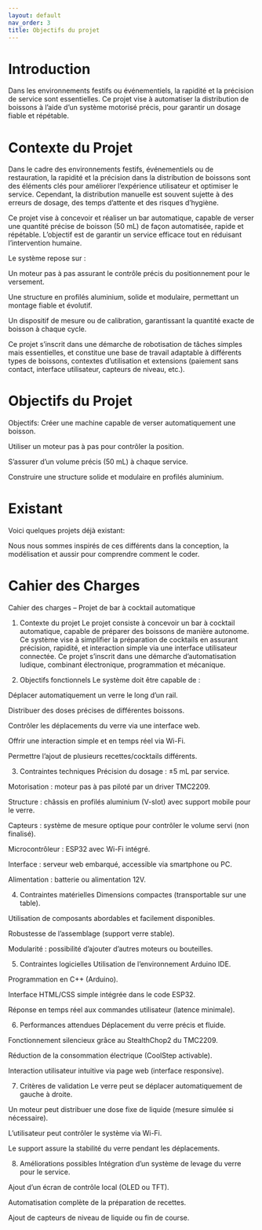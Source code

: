 ```yaml
---
layout: default
nav_order: 3
title: Objectifs du projet
---
```


# Introduction
Dans les environnements festifs ou événementiels, la rapidité et la précision de service sont essentielles. Ce projet vise à automatiser la distribution de boissons à l’aide d’un système motorisé précis, pour garantir un dosage fiable et répétable.

# Contexte du Projet
Dans le cadre des environnements festifs, événementiels ou de restauration, la rapidité et la précision dans la distribution de boissons sont des éléments clés pour améliorer l’expérience utilisateur et optimiser le service. Cependant, la distribution manuelle est souvent sujette à des erreurs de dosage, des temps d’attente et des risques d’hygiène.

Ce projet vise à concevoir et réaliser un bar automatique, capable de verser une quantité précise de boisson (50 mL) de façon automatisée, rapide et répétable. L’objectif est de garantir un service efficace tout en réduisant l’intervention humaine.

Le système repose sur :

Un moteur pas à pas assurant le contrôle précis du positionnement pour le versement.

Une structure en profilés aluminium, solide et modulaire, permettant un montage fiable et évolutif.

Un dispositif de mesure ou de calibration, garantissant la quantité exacte de boisson à chaque cycle.

Ce projet s’inscrit dans une démarche de robotisation de tâches simples mais essentielles, et constitue une base de travail adaptable à différents types de boissons, contextes d’utilisation et extensions (paiement sans contact, interface utilisateur, capteurs de niveau, etc.).

# Objectifs du Projet
Objectifs: Créer une machine capable de verser automatiquement une boisson.

Utiliser un moteur pas à pas pour contrôler la position.

S’assurer d’un volume précis (50 mL) à chaque service.

Construire une structure solide et modulaire en profilés aluminium.

# Existant
Voici quelques projets déjà existant:


Nous nous sommes inspirés de ces différents dans la conception, la modélisation et aussir pour comprendre comment le coder.

# Cahier des Charges
 Cahier des charges – Projet de bar à cocktail automatique
1. Contexte du projet
Le projet consiste à concevoir un bar à cocktail automatique, capable de préparer des boissons de manière autonome. Ce système vise à simplifier la préparation de cocktails en assurant précision, rapidité, et interaction simple via une interface utilisateur connectée. Ce projet s’inscrit dans une démarche d’automatisation ludique, combinant électronique, programmation et mécanique.

2. Objectifs fonctionnels
Le système doit être capable de :

Déplacer automatiquement un verre le long d’un rail.

Distribuer des doses précises de différentes boissons.

Contrôler les déplacements du verre via une interface web.

Offrir une interaction simple et en temps réel via Wi-Fi.

Permettre l’ajout de plusieurs recettes/cocktails différents.

3. Contraintes techniques
Précision du dosage : ±5 mL par service.

Motorisation : moteur pas à pas piloté par un driver TMC2209.

Structure : châssis en profilés aluminium (V-slot) avec support mobile pour le verre.

Capteurs : système de mesure optique pour contrôler le volume servi (non finalisé).

Microcontrôleur : ESP32 avec Wi-Fi intégré.

Interface : serveur web embarqué, accessible via smartphone ou PC.

Alimentation : batterie ou alimentation 12V.

4. Contraintes matérielles
Dimensions compactes (transportable sur une table).

Utilisation de composants abordables et facilement disponibles.

Robustesse de l’assemblage (support verre stable).

Modularité : possibilité d’ajouter d’autres moteurs ou bouteilles.

5. Contraintes logicielles
Utilisation de l’environnement Arduino IDE.

Programmation en C++ (Arduino).

Interface HTML/CSS simple intégrée dans le code ESP32.

Réponse en temps réel aux commandes utilisateur (latence minimale).

6. Performances attendues
Déplacement du verre précis et fluide.

Fonctionnement silencieux grâce au StealthChop2 du TMC2209.

Réduction de la consommation électrique (CoolStep activable).

Interaction utilisateur intuitive via page web (interface responsive).

7. Critères de validation
Le verre peut se déplacer automatiquement de gauche à droite.

Un moteur peut distribuer une dose fixe de liquide (mesure simulée si nécessaire).

L’utilisateur peut contrôler le système via Wi-Fi.

Le support assure la stabilité du verre pendant les déplacements.

8. Améliorations possibles
Intégration d’un système de levage du verre pour le service.

Ajout d’un écran de contrôle local (OLED ou TFT).

Automatisation complète de la préparation de recettes.

Ajout de capteurs de niveau de liquide ou fin de course.